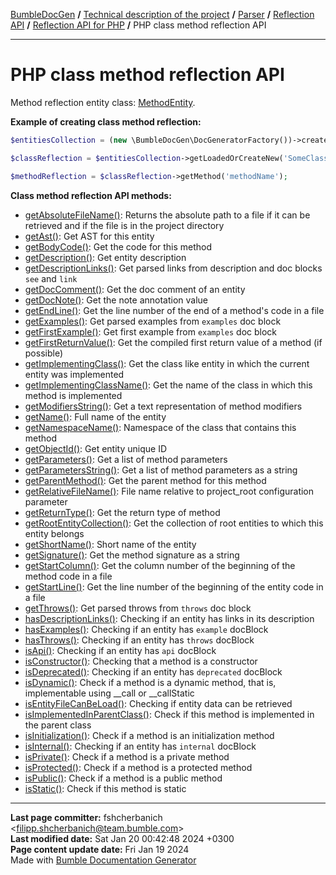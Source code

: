 [BumbleDocGen](../../../../README.md) **/**
[Technical description of the project](../../../readme.md) **/**
[Parser](../../readme.md) **/**
[Reflection API](../readme.md) **/**
[Reflection API for PHP](readme.md) **/**
PHP class method reflection API

---


# PHP class method reflection API

Method reflection entity class: [MethodEntity](classes/MethodEntity.md).

**Example of creating class method reflection:**

```php
$entitiesCollection = (new \BumbleDocGen\DocGeneratorFactory())->createRootEntitiesCollection($reflectionApiConfig);

$classReflection = $entitiesCollection->getLoadedOrCreateNew('SomeClassName');

$methodReflection = $classReflection->getMethod('methodName');
```

**Class method reflection API methods:**

- [getAbsoluteFileName()](classes/MethodEntity.md#mgetabsolutefilename): Returns the absolute path to a file if it can be retrieved and if the file is in the project directory
- [getAst()](classes/MethodEntity.md#mgetast): Get AST for this entity
- [getBodyCode()](classes/MethodEntity.md#mgetbodycode): Get the code for this method
- [getDescription()](classes/MethodEntity.md#mgetdescription): Get entity description
- [getDescriptionLinks()](classes/MethodEntity.md#mgetdescriptionlinks): Get parsed links from description and doc blocks `see` and `link`
- [getDocComment()](classes/MethodEntity.md#mgetdoccomment): Get the doc comment of an entity
- [getDocNote()](classes/MethodEntity.md#mgetdocnote): Get the note annotation value
- [getEndLine()](classes/MethodEntity.md#mgetendline): Get the line number of the end of a method&#039;s code in a file
- [getExamples()](classes/MethodEntity.md#mgetexamples): Get parsed examples from `examples` doc block
- [getFirstExample()](classes/MethodEntity.md#mgetfirstexample): Get first example from `examples` doc block
- [getFirstReturnValue()](classes/MethodEntity.md#mgetfirstreturnvalue): Get the compiled first return value of a method (if possible)
- [getImplementingClass()](classes/MethodEntity.md#mgetimplementingclass): Get the class like entity in which the current entity was implemented
- [getImplementingClassName()](classes/MethodEntity.md#mgetimplementingclassname): Get the name of the class in which this method is implemented
- [getModifiersString()](classes/MethodEntity.md#mgetmodifiersstring): Get a text representation of method modifiers
- [getName()](classes/MethodEntity.md#mgetname): Full name of the entity
- [getNamespaceName()](classes/MethodEntity.md#mgetnamespacename): Namespace of the class that contains this method
- [getObjectId()](classes/MethodEntity.md#mgetobjectid): Get entity unique ID
- [getParameters()](classes/MethodEntity.md#mgetparameters): Get a list of method parameters
- [getParametersString()](classes/MethodEntity.md#mgetparametersstring): Get a list of method parameters as a string
- [getParentMethod()](classes/MethodEntity.md#mgetparentmethod): Get the parent method for this method
- [getRelativeFileName()](classes/MethodEntity.md#mgetrelativefilename): File name relative to project_root configuration parameter
- [getReturnType()](classes/MethodEntity.md#mgetreturntype): Get the return type of method
- [getRootEntityCollection()](classes/MethodEntity.md#mgetrootentitycollection): Get the collection of root entities to which this entity belongs
- [getShortName()](classes/MethodEntity.md#mgetshortname): Short name of the entity
- [getSignature()](classes/MethodEntity.md#mgetsignature): Get the method signature as a string
- [getStartColumn()](classes/MethodEntity.md#mgetstartcolumn): Get the column number of the beginning of the method code in a file
- [getStartLine()](classes/MethodEntity.md#mgetstartline): Get the line number of the beginning of the entity code in a file
- [getThrows()](classes/MethodEntity.md#mgetthrows): Get parsed throws from `throws` doc block
- [hasDescriptionLinks()](classes/MethodEntity.md#mhasdescriptionlinks): Checking if an entity has links in its description
- [hasExamples()](classes/MethodEntity.md#mhasexamples): Checking if an entity has `example` docBlock
- [hasThrows()](classes/MethodEntity.md#mhasthrows): Checking if an entity has `throws` docBlock
- [isApi()](classes/MethodEntity.md#misapi): Checking if an entity has `api` docBlock
- [isConstructor()](classes/MethodEntity.md#misconstructor): Checking that a method is a constructor
- [isDeprecated()](classes/MethodEntity.md#misdeprecated): Checking if an entity has `deprecated` docBlock
- [isDynamic()](classes/MethodEntity.md#misdynamic): Check if a method is a dynamic method, that is, implementable using __call or __callStatic
- [isEntityFileCanBeLoad()](classes/MethodEntity.md#misentityfilecanbeload): Checking if entity data can be retrieved
- [isImplementedInParentClass()](classes/MethodEntity.md#misimplementedinparentclass): Check if this method is implemented in the parent class
- [isInitialization()](classes/MethodEntity.md#misinitialization): Check if a method is an initialization method
- [isInternal()](classes/MethodEntity.md#misinternal): Checking if an entity has `internal` docBlock
- [isPrivate()](classes/MethodEntity.md#misprivate): Check if a method is a private method
- [isProtected()](classes/MethodEntity.md#misprotected): Check if a method is a protected method
- [isPublic()](classes/MethodEntity.md#mispublic): Check if a method is a public method
- [isStatic()](classes/MethodEntity.md#misstatic): Check if this method is static

---

**Last page committer:** fshcherbanich &lt;filipp.shcherbanich@team.bumble.com&gt;<br>**Last modified date:**   Sat Jan 20 00:42:48 2024 +0300<br>**Page content update date:** Fri Jan 19 2024<br>Made with [Bumble Documentation Generator](https://github.com/bumble-tech/bumble-doc-gen/blob/master/docs/README.md)